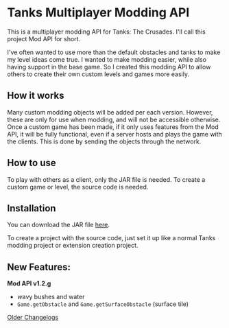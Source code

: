# Tanks Multiplayer Modding API

This is a multiplayer modding API for Tanks: The Crusades. I'll call this project Mod API for short.

I've often wanted to use more than the default obstacles and tanks to make my level ideas come true.
I wanted to make modding easier, while also having support in the base game.
So I created this modding API to allow others to create their own custom levels and games more easily.


How it works
---
Many custom modding objects will be added per each version. However, these are only for use when modding, and will not be accessible otherwise.
Once a custom game has been made, if it only uses features from the Mod API, it will be fully functional, even if a server hosts and plays the game with the clients.
This is done by sending the objects through the network.

How to use
---

To play with others as a client, only the JAR file is needed.
To create a custom game or level, the source code is needed.

Installation
---

You can download the JAR file [here](https://onedrive.live.com/download?resid=1E1C6A69D73A57B9%21260&authkey=!AJp3wMJcfvURVhw).

To create a project with the source code, just set it up like a normal Tanks modding project or extension creation project.

New Features:
---

**Mod API v1.2.g**
- *w*a*v*y bushes and water
- `Game.getObstacle` and `Game.getSurfaceObstacle` (surface tile)

[Older Changelogs](changelog.md)
